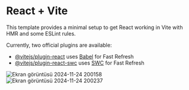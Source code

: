 # React + Vite

This template provides a minimal setup to get React working in Vite with HMR and some ESLint rules.

Currently, two official plugins are available:

- [@vitejs/plugin-react](https://github.com/vitejs/vite-plugin-react/blob/main/packages/plugin-react/README.md) uses [Babel](https://babeljs.io/) for Fast Refresh
- [@vitejs/plugin-react-swc](https://github.com/vitejs/vite-plugin-react-swc) uses [SWC](https://swc.rs/) for Fast Refresh


![Ekran görüntüsü 2024-11-24 200158](https://github.com/user-attachments/assets/ea118e97-96c0-4412-921f-d1cd45bd7b0d)
![Ekran görüntüsü 2024-11-24 200237](https://github.com/user-attachments/assets/4b920190-9f7a-4962-badc-13fa65693c81)
